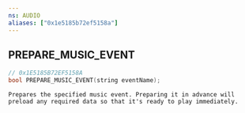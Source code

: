 ```yaml
---
ns: AUDIO
aliases: ["0x1e5185b72ef5158a"]
---
```

## PREPARE_MUSIC_EVENT

```c
// 0x1E5185B72EF5158A
bool PREPARE_MUSIC_EVENT(string eventName);
```

```
Prepares the specified music event. Preparing it in advance will preload any required data so that it's ready to play immediately.
```
